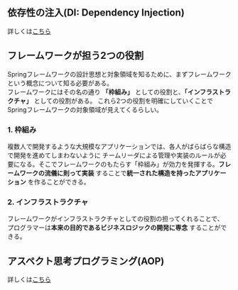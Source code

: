 ## 依存性の注入(DI: Dependency Injection)
詳しくは[こちら](../../../デザインパターン/依存性の注入(DI).md)

## フレームワークが担う2つの役割
Springフレームワークの設計思想と対象領域を知るために、まずフレームワークという概念について知る必要がある。  
フレームワークにはその名の通り **「枠組み」** としての役割と、**「インフラストラクチャ」** としての役割がある。
これら2つの役割を明確にしていくことでSpringフレームワークの対象領域が見えてくるらしい。  

### 1. 枠組み
複数人で開発するような大規模なアプリケーションでは、各人がばらばらな構造で開発を進めてしまわないように
チームリーダによる管理や実装のルールが必要になる。そこでフレームワークのもたらす「枠組み」が効力を発揮する。**フレームワークの流儀に則って実装** することで**統一された構造を持ったアプリケーション** を作ることができる。

### 2. インフラストラクチャ
フレームワークがインフラストラクチャとしての役割の担ってくれることで、
プログラマーは**本来の目的であるビジネスロジックの開発に専念** することができる。

## アスペクト思考プログラミング(AOP)
詳しくは[こちら](../../../プログラミング指向/アスペクト指向.md)
